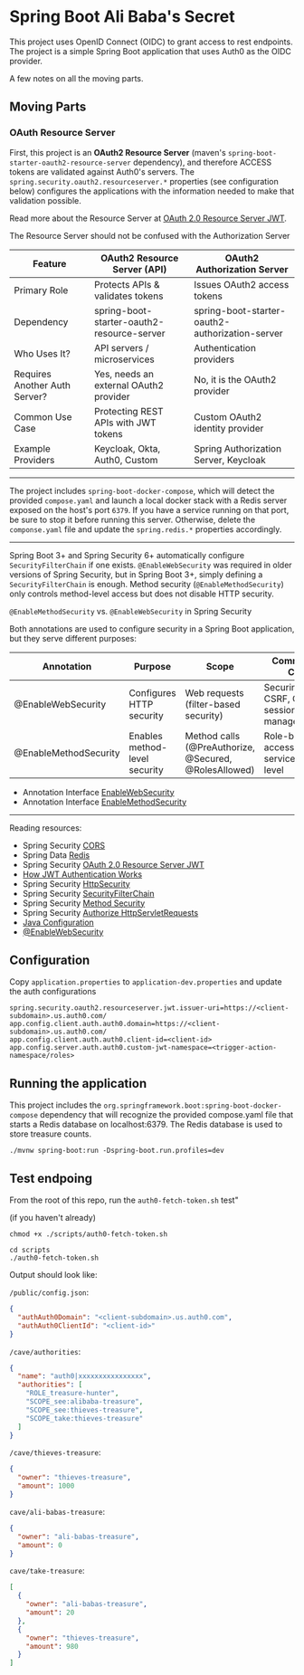 # Spring Boot Ali Baba's Secret

This project uses OpenID Connect (OIDC) to grant access to rest endpoints. The project is a simple Spring Boot application that uses Auth0 as the OIDC provider.

A few notes on all the moving parts.

## Moving Parts

### OAuth Resource Server

First, this project is an **OAuth2 Resource Server** (maven's `spring-boot-starter-oauth2-resource-server` dependency), and therefore ACCESS tokens are validated against Auth0's servers.  The `spring.security.oauth2.resourceserver.*` properties (see configuration below) configures the applications with the information needed to make that validation possible.

Read more about the Resource Server at [OAuth 2.0 Resource Server JWT](https://docs.spring.io/spring-security/reference/servlet/oauth2/resource-server/jwt.html).

The Resource Server should not be confused with the Authorization Server

| Feature | OAuth2 Resource Server (API) | OAuth2 Authorization Server |
| --- | --- | --- |
| Primary Role | Protects APIs & validates tokens | Issues OAuth2 access tokens |
| Dependency | spring-boot-starter-oauth2-resource-server | spring-boot-starter-oauth2-authorization-server |
| Who Uses It? | API servers / microservices | Authentication providers |
| Requires Another Auth Server? | Yes, needs an external OAuth2 provider | No, it is the OAuth2 provider |
| Common Use Case | Protecting REST APIs with JWT tokens | Custom OAuth2 identity provider |
| Example Providers | Keycloak, Okta, Auth0, Custom | Spring Authorization Server, Keycloak |

---

The project includes `spring-boot-docker-compose`, which will detect the provided `compose.yaml` and launch a local docker stack with a Redis server exposed on the host's port `6379`.  If you have a service running on that port, be sure to stop it before running this server.  Otherwise, delete the `componse.yaml` file and update the `spring.redis.*` properties accordingly.

---

Spring Boot 3+ and Spring Security 6+ automatically configure `SecurityFilterChain` if one exists. `@EnableWebSecurity` was required in older versions of Spring Security, but in Spring Boot 3+, simply defining a `SecurityFilterChain` is enough.
Method security (`@EnableMethodSecurity`) only controls method-level access but does not disable HTTP security.

`@EnableMethodSecurity` vs. `@EnableWebSecurity` in Spring Security

Both annotations are used to configure security in a Spring Boot application, but they serve different purposes:

| Annotation | Purpose | Scope | Common Use Cases |
| --- | --- | --- | --- | 
| @EnableWebSecurity | Configures HTTP security | Web requests (filter-based security) | Securing URLs, CSRF, CORS, session management |
| @EnableMethodSecurity | Enables method-level security | Method calls (@PreAuthorize, @Secured, @RolesAllowed) | Role-based access control at service/controller level |


* Annotation Interface [EnableWebSecurity](https://docs.spring.io/spring-security/site/docs/current/api/org/springframework/security/config/annotation/web/configuration/EnableWebSecurity.html)
* Annotation Interface [EnableMethodSecurity](https://docs.spring.io/spring-security/reference/api/java/org/springframework/security/config/annotation/method/configuration/EnableMethodSecurity.html)


---

Reading resources:

* Spring Security [CORS](https://docs.spring.io/spring-security/reference/servlet/integrations/cors.html)
* Spring Data [Redis](https://spring.io/projects/spring-data-redis)
* Spring Security [OAuth 2.0 Resource Server JWT](https://docs.spring.io/spring-security/reference/servlet/oauth2/resource-server/jwt.html)
* [How JWT Authentication Works](https://docs.spring.io/spring-security/reference/servlet/oauth2/resource-server/jwt.html#oauth2resourceserver-jwt-architecture)
* Spring Security [HttpSecurity](https://docs.spring.io/spring-security/reference/servlet/configuration/java.html#jc-httpsecurity)
* Spring Security [SecurityFilterChain](https://docs.spring.io/spring-security/reference/servlet/architecture.html#servlet-securityfilterchain)
* Spring Security [Method Security](https://docs.spring.io/spring-security/reference/servlet/authorization/method-security.html)
* Spring Security [Authorize HttpServletRequests](https://docs.spring.io/spring-security/reference/servlet/authorization/authorize-http-requests.html)
* [Java Configuration](https://docs.spring.io/spring-security/reference/servlet/configuration/java.html#jc-hello-wsca)
* [@EnableWebSecurity](https://docs.spring.io/spring-security/reference/servlet/oauth2/login/core.html#oauth2login-provide-securityfilterchain-bean)

## Configuration

Copy `application.properties` to `application-dev.properties` and update the auth configurations

```properties
spring.security.oauth2.resourceserver.jwt.issuer-uri=https://<client-subdomain>.us.auth0.com/
app.config.client.auth.auth0.domain=https://<client-subdomain>.us.auth0.com/
app.config.client.auth.auth0.client-id=<client-id>
app.config.server.auth.auth0.custom-jwt-namespace=<trigger-action-namespace/roles>
```

## Running the application

This project includes the `org.springframework.boot:spring-boot-docker-compose` dependency that will recognize the provided compose.yaml file that starts a Redis database on localhost:6379. The Redis database is used to store treasure counts.

```shell
./mvnw spring-boot:run -Dspring-boot.run.profiles=dev
```

## Test endpoing

From the root of this repo, run the `auth0-fetch-token.sh` test"

(if you haven't already)
```shell
chmod +x ./scripts/auth0-fetch-token.sh
```

```shell
cd scripts
./auth0-fetch-token.sh
```

Output should look like:

`/public/config.json`:
```json
{
  "authAuth0Domain": "<client-subdomain>.us.auth0.com",
  "authAuth0ClientId": "<client-id>"
}
```


`/cave/authorities`:
```json
{
  "name": "auth0|xxxxxxxxxxxxxxxx",
  "authorities": [
    "ROLE_treasure-hunter",
    "SCOPE_see:alibaba-treasure",
    "SCOPE_see:thieves-treasure",
    "SCOPE_take:thieves-treasure"
  ]
}
```

`/cave/thieves-treasure`:
```json
{
  "owner": "thieves-treasure",
  "amount": 1000
}
```

`cave/ali-babas-treasure`:
```json
{
  "owner": "ali-babas-treasure",
  "amount": 0
}
```

`cave/take-treasure`:
```json
[
  {
    "owner": "ali-babas-treasure",
    "amount": 20
  },
  {
    "owner": "thieves-treasure",
    "amount": 980
  }
]
```
